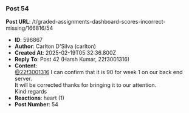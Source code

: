 ### Post 54
**Post URL**: /t/graded-assignments-dashboard-scores-incorrect-missing/166816/54
- **ID**: 596867
- **Author**: Carlton D'Silva (carlton)
- **Created At**: 2025-02-19T05:32:36.800Z
- **Reply To**: Post 42 (Harsh Kumar, 22f3001316)
- **Content**:  
  <a class="mention" href="/u/22f3001316">@22f3001316</a> I can confirm that it is 90 for week 1 on our back end server.<br>
It will be corrected thanks for bringing it to our attention.<br>
Kind regards
- **Reactions**: heart (1)
- **Post Number**: 54

